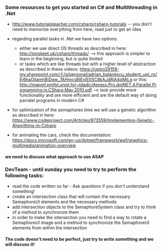 ### Some resources to get you started on C# and Multithreading in .Net

 - http://www.tutorialsteacher.com/csharp/csharp-tutorials -- you don't need to memorize everything from here, read just to get an idea
 - regarding parallel tasks in .Net we have two options:
    - either we use direct OS threads as described in here: http://jonskeet.uk/csharp/threads/ --> this approach is simpler to learn in 
    the beginning, but is quite limited
    - or tasks which are like threads but with a higher level of abstraction as described in these videos: https://uptro29158-my.sharepoint.com/:f:/g/personal/adrian_balanescu_student_upt_ro/Ej6haOjlamhBiDqw_7AHmcsBIExlE0SC8kAJdRjA4qMiLg
    or this: http://mapmf.pmfst.unist.hr/~tdadic/Apress.Pro.dotNET.4.Parallel.Programming.in.CSharp.May.2010.pdf
    --> task provide more functionality and are more efficient and are the default way of doing parralel programs in modern C#
    
  - for optimization of the semaphores time we will use a genetic algorithm as described in here: https://www.codeproject.com/Articles/873559/Implementing-Genetic-Algorithms-in-Csharp
  
  - for animating the cars, check the documentation: https://docs.microsoft.com/en-us/dotnet/framework/wpf/graphics-multimedia/animation-overview
  
#### we need to discuss what approach to use ASAP
 
 
 
### DevTeam - until sunday you need to try to perform the following tasks:
 - read the code written so far - Ask questions if you don't understand something!
 - create an intersection class that will contain the necessary SemaphoreUI elements and the necessary methods
 - add intersection objects to the SemaphoreSystem class and try to think of a method to synchronize them
 - in order to make the intersection you need to find a way to rotate a SemaphoreUI image and a method to synchronize the SemaphoreUI elements from within the intersection
 
 #### The code doesn't need to be perfect, just try to write something and we will discuss it!
